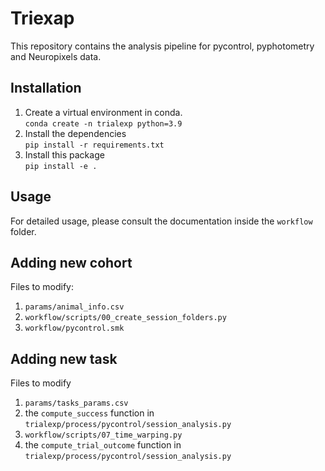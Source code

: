 # Triexap

This repository contains the analysis pipeline for pycontrol, pyphotometry and Neuropixels data.

## Installation
1. Create a virtual environment in conda.  
`conda create -n trialexp python=3.9`
2. Install the dependencies  
`pip install -r requirements.txt`
3. Install this package  
`pip install -e .`

## Usage
For detailed usage, please consult the documentation inside the `workflow` folder.


## Adding new cohort
Files to modify:
1. `params/animal_info.csv`
2. `workflow/scripts/00_create_session_folders.py`
3. `workflow/pycontrol.smk`

## Adding new task
Files to modify
1.  `params/tasks_params.csv`
2. the `compute_success` function in `trialexp/process/pycontrol/session_analysis.py`
3. `workflow/scripts/07_time_warping.py`
4. the `compute_trial_outcome` function in `trialexp/process/pycontrol/session_analysis.py`